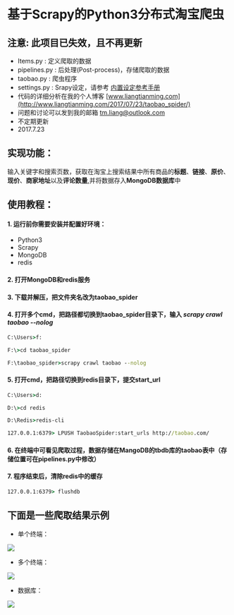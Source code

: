 # 基于Scrapy的Python3分布式淘宝爬虫
## 注意: 此项目已失效，且不再更新
* Items.py : 定义爬取的数据
* pipelines.py : 后处理(Post-process)，存储爬取的数据
* taobao.py : 爬虫程序
* settings.py : Srapy设定，请参考 [内置设定参考手册 ](https://scrapy-chs.readthedocs.io/zh_CN/latest/topics/settings.html#topics-settings-ref)
* 代码的详细分析在我的个人博客 [www.liangtianming.com](http://www.liangtianming.com/2017/07/23/taobao_spider/)
* 问题和讨论可以发到我的邮箱 tm.liang@outlook.com
* 不定期更新
* 2017.7.23

## 实现功能：

输入关键字和搜索页数，获取在淘宝上搜索结果中所有商品的**标题**、**链接**、**原价**、**现价**、**商家地址**以及**评论数量**,并将数据存入**MongoDB数据库**中

##  使用教程：
#### 1. 运行前你需要安装并配置好环境：
* Python3
* Scrapy
* MongoDB
* redis
#### 2. 打开MongoDB和redis服务
#### 3. 下载并解压，把文件夹名改为taobao_spider
#### 4. 打开多个cmd，把路径都切换到taobao_spider目录下，输入 *scrapy crawl taobao --nolog*
```cmd
C:\Users>f:

F:\>cd taobao_spider

F:\taobao_spider>scrapy crawl taobao --nolog
```
#### 5. 打开cmd，把路径切换到redis目录下，提交start_url
```cmd
C:\Users>d:

D:\>cd redis

D:\Redis>redis-cli

127.0.0.1:6379> LPUSH TaobaoSpider:start_urls http://taobao.com/
```
#### 6. 在终端中可看见爬取过程，数据存储在MangoDB的tbdb库的taobao表中（存储位置可在pipelines.py中修改）

#### 7. 程序结束后，清除redis中的缓存
```cmd
127.0.0.1:6379> flushdb
```

## 下面是一些爬取结果示例
* 单个终端：

![](https://github.com/tmliang/mymarkdownphoto/raw/master/taobao_img/f.png)

* 多个终端：

![](https://github.com/tmliang/mymarkdownphoto/raw/master/taobao_img/h.png)

* 数据库：

![](https://github.com/tmliang/mymarkdownphoto/raw/master/taobao_img/e.png)

